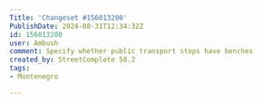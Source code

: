 ```yaml
---
Title: 'Changeset #156013200'
PublishDate: 2024-08-31T12:34:32Z
id: 156013200
user: Ambush
comment: Specify whether public transport stops have benches
created_by: StreetComplete 58.2
tags:
- Montenegro

---
```

